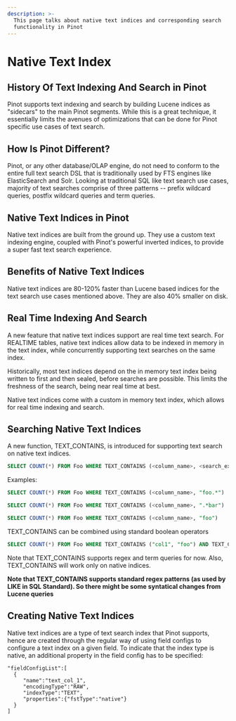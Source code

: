 ```yaml
---
description: >-
  This page talks about native text indices and corresponding search
  functionality in Pinot
---
```


# Native Text Index

## History Of Text Indexing And Search in Pinot

Pinot supports text indexing and search by building Lucene indices as "sidecars" to the main Pinot segments. While this is a great technique, it essentially limits the avenues of optimizations that can be done for Pinot specific use cases of text search.

## How Is Pinot Different?

Pinot, or any other database/OLAP engine, do not need to conform to the entire full text search DSL that is traditionally used by FTS engines like ElasticSearch and Solr. Looking at traditional SQL like text search use cases, majority of text searches comprise of three patterns -- prefix wildcard queries, postfix wildcard queries and term queries.

## Native Text Indices in Pinot

Native text indices are built from the ground up. They use a custom text indexing engine, coupled with Pinot's powerful inverted indices, to provide a super fast text search experience.

## Benefits of Native Text Indices

Native text indices are 80-120% faster than Lucene based indices for the text search use cases mentioned above. They are also 40% smaller on disk.

## Real Time Indexing And Search

A new feature that native text indices support are real time text search. For REALTIME tables, native text indices allow data to be indexed in memory in the text index, while concurrently supporting text searches on the same index.

Historically, most text indices depend on the in memory text index being written to first and then sealed, before searches are possible. This limits the freshness of the search, being near real time at best.

Native text indices come with a custom in memory text index, which allows for real time indexing and search.

## Searching Native Text Indices

A new function, TEXT\_CONTAINS, is introduced for supporting text search on native text indices.

```sql
SELECT COUNT(*) FROM Foo WHERE TEXT_CONTAINS (<column_name>, <search_expression>)
```

Examples:

```sql
SELECT COUNT(*) FROM Foo WHERE TEXT_CONTAINS (<column_name>, "foo.*")
```

```sql
SELECT COUNT(*) FROM Foo WHERE TEXT_CONTAINS (<column_name>, ".*bar")
```

```sql
SELECT COUNT(*) FROM Foo WHERE TEXT_CONTAINS (<column_name>, "foo")
```

TEXT\_CONTAINS can be combined using standard boolean operators

```sql
SELECT COUNT(*) FROM Foo WHERE TEXT_CONTAINS ("col1", "foo") AND TEXT_CONTAINS ("col2", "bar")
```

Note that TEXT\_CONTAINS supports regex and term queries for now. Also, TEXT\_CONTAINS will work only on native indices.

**Note that TEXT\_CONTAINS supports standard regex patterns (as used by LIKE in SQL Standard). So there might be some syntatical changes from Lucene queries**

## Creating Native Text Indices

Native text indices are a type of text search index that Pinot supports, hence are created through the regular way of using field configs to configure a text index on a given field. To indicate that the index type is native, an additional property in the field config has to be specified:

```jsonp
"fieldConfigList":[
  {
     "name":"text_col_1",
     "encodingType":"RAW",
     "indexType":"TEXT",
     "properties":{"fstType":"native"}
  }
]
```
